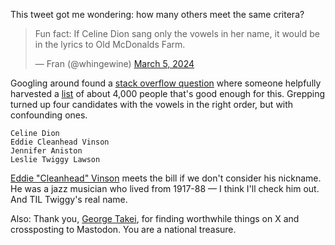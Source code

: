<!--
.. title: Old McDonald Celebrities
.. slug: old-mcdonald
.. date: 2024-03-10 18:00:00 UTC-07:00
.. tags: 
.. category: 
.. link: 
.. description: 
.. type: text
-->

This tweet got me wondering: how many others meet the same critera?

<blockquote class="twitter-tweet"><p lang="en" dir="ltr">Fun fact: If Celine Dion sang only the vowels in her name, it would be in the lyrics to Old McDonalds Farm.</p>&mdash; Fran (@whingewine) <a href="https://twitter.com/whingewine/status/1764970794625515667?ref_src=twsrc%5Etfw">March 5, 2024</a></blockquote> <script async src="https://platform.twitter.com/widgets.js" charset="utf-8"></script>

Googling around found a [stack overflow question][s] where someone
helpfully harvested a [list][l] of about 4,000 people that's good
enough for this. Grepping turned up four candidates with the vowels
in the right order, but with confounding ones.

```
Celine Dion
Eddie Cleanhead Vinson
Jennifer Aniston
Leslie Twiggy Lawson
```

[Eddie "Cleanhead" Vinson][e] meets the bill if we don't consider
his nickname. He was a jazz musician who lived from 1917-88 &mdash;
I think I'll check him out. And TIL Twiggy's real name.

Also: Thank you, [George Takei][gt], for finding worthwhile things
on X and crossposting to Mastodon. You are a national treasure.

[s]: https://opendata.stackexchange.com/questions/1577/famous-people-dataset
[l]: https://artofmemory.com/files/forum/947/initials.txt?_ga=2.42526565.1147344043.1569555157-1984831696.1569555157
[e]: https://en.wikipedia.org/wiki/Eddie_Vinson
[gt]: https://hachyderm.io/@georgetakei@universeodon.com
